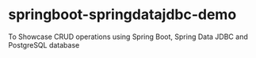# springboot-springdatajdbc-demo
To Showcase CRUD operations using Spring Boot, Spring Data JDBC and PostgreSQL database
